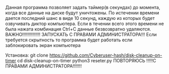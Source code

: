 Данная программа позволяет задать таймер(в секундах) до момента, когда все данные на диске будут уничтожены.
По истечении времени дается последний шанс в виде 10 секунд, каждую из которых будет озвучивать диктор компьютера.
Если в течении всего этого времени не была нажата комбинация Сtrl+C данные безвозвратно удаляются.
ВАЖНО!!!!!!!!!!!!!!
ЗАПУСКАТЬ С ПРАВАМИ АДМИНИСТРАТОРА!!!
Если требуется скрытность то программа будет работать если заблокировать экран компьютера

Установка:
git clone https://github.com/Cyberuser-hash/disk-cleanup-on-timer
cd disk-cleanup-on-timer
python3 reseter.py
ПОВТОРЯЮСЬ !!!!!С ПРАВАМИ АДМИНИСТРАТОРА!!!!!!!
